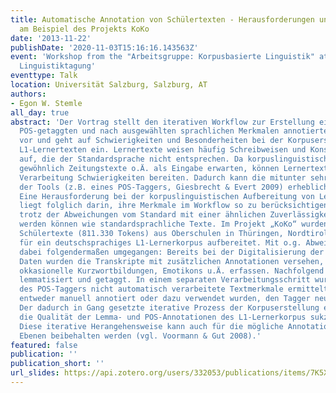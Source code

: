 ```yaml
---
title: Automatische Annotation von Schülertexten - Herausforderungen und Lösungsvorschläge
  am Beispiel des Projekts KoKo
date: '2013-11-22'
publishDate: '2020-11-03T15:16:16.143563Z'
event: 'Workshop from the "Arbeitsgruppe: Korpusbasierte Linguistik" at the 40. Österreichische
  Linguistiktagung'
eventtype: Talk
location: Universität Salzburg, Salzburg, AT
authors:
- Egon W. Stemle
all_day: true
abstract: 'Der Vortrag stellt den iterativen Workflow zur Erstellung eines lemmatisierten,
  POS-getaggten und nach ausgewählten sprachlichen Merkmalen annotierten Lernerkorpus
  vor und geht auf Schwierigkeiten und Besonderheiten bei der Korpuserstellung mit
  L1-Lernertexten ein. Lernertexte weisen häufig Schreibweisen und Konstruktionen
  auf, die der Standardsprache nicht entsprechen. Da korpuslinguistische Verarbeitungstools
  gewöhnlich Zeitungstexte o.Ä. als Eingabe erwarten, können Lernertexte bei der automatischen
  Verarbeitung Schwierigkeiten bereiten. Dadurch kann die mitunter sehr hohe Zuverlässigkeit
  der Tools (z.B. eines POS-Taggers, Giesbrecht & Evert 2009) erheblich herabgesetzt.
  Eine Herausforderung bei der korpuslinguistischen Aufbereitung von Lernertexten
  liegt folglich darin, ihre Merkmale im Workflow so zu berücksichtigen, dass sie
  trotz der Abweichungen vom Standard mit einer ähnlichen Zuverlässigkeit verarbeitet
  werden können wie standardsprachliche Texte. Im Projekt „KoKo“ wurden rund 1300
  Schülertexte (811.330 Tokens) aus Oberschulen in Thüringen, Nordtirol und Südtirol
  für ein deutschsprachiges L1-Lernerkorpus aufbereitet. Mit o.g. Abweichungen wurde
  dabei folgendermaßen umgegangen: Bereits bei der Digitalisierung der handschriftlichen
  Daten wurden die Transkripte mit zusätzlichen Annotationen versehen, die Orthographiefehler,
  okkasionelle Kurzwortbildungen, Emotikons u.Ä. erfassen. Nachfolgend wurde das Korpus
  lemmatisiert und getaggt. In einem separaten Verarbeitungsschritt wurden mithilfe
  des POS-Taggers nicht automatisch verarbeitete Textmerkmale ermittelt, die anschließend
  entweder manuell annotiert oder dazu verwendet wurden, den Tagger neu zu trainieren.
  Der dadurch in Gang gesetzte iterative Prozess der Korpuserstellung ermöglicht es,
  die Qualität der Lemma- und POS-Annotationen des L1-Lernerkorpus sukzessiv zu verbessern.
  Diese iterative Herangehensweise kann auch für die mögliche Annotation weiterer
  Ebenen beibehalten werden (vgl. Voormann & Gut 2008).'
featured: false
publication: ''
publication_short: ''
url_slides: https://api.zotero.org/users/332053/publications/items/7K5X8CXC/file/view
---
```


